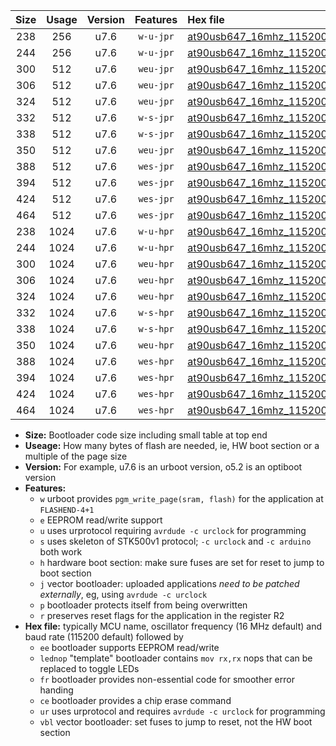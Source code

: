 |Size|Usage|Version|Features|Hex file|
|:-:|:-:|:-:|:-:|:--|
|238|256|u7.6|`w-u-jpr`|[at90usb647_16mhz_115200bps_ur_vbl.hex](https://raw.githubusercontent.com/stefanrueger/urboot/main/at90usb647_16mhz_115200bps_ur_vbl.hex)|
|244|256|u7.6|`w-u-jpr`|[at90usb647_16mhz_115200bps_lednop_ur_vbl.hex](https://raw.githubusercontent.com/stefanrueger/urboot/main/at90usb647_16mhz_115200bps_lednop_ur_vbl.hex)|
|300|512|u7.6|`weu-jpr`|[at90usb647_16mhz_115200bps_ee_ur_vbl.hex](https://raw.githubusercontent.com/stefanrueger/urboot/main/at90usb647_16mhz_115200bps_ee_ur_vbl.hex)|
|306|512|u7.6|`weu-jpr`|[at90usb647_16mhz_115200bps_ee_lednop_ur_vbl.hex](https://raw.githubusercontent.com/stefanrueger/urboot/main/at90usb647_16mhz_115200bps_ee_lednop_ur_vbl.hex)|
|324|512|u7.6|`weu-jpr`|[at90usb647_16mhz_115200bps_ee_lednop_fr_ur_vbl.hex](https://raw.githubusercontent.com/stefanrueger/urboot/main/at90usb647_16mhz_115200bps_ee_lednop_fr_ur_vbl.hex)|
|332|512|u7.6|`w-s-jpr`|[at90usb647_16mhz_115200bps_vbl.hex](https://raw.githubusercontent.com/stefanrueger/urboot/main/at90usb647_16mhz_115200bps_vbl.hex)|
|338|512|u7.6|`w-s-jpr`|[at90usb647_16mhz_115200bps_lednop_vbl.hex](https://raw.githubusercontent.com/stefanrueger/urboot/main/at90usb647_16mhz_115200bps_lednop_vbl.hex)|
|350|512|u7.6|`weu-jpr`|[at90usb647_16mhz_115200bps_ee_lednop_fr_ce_ur_vbl.hex](https://raw.githubusercontent.com/stefanrueger/urboot/main/at90usb647_16mhz_115200bps_ee_lednop_fr_ce_ur_vbl.hex)|
|388|512|u7.6|`wes-jpr`|[at90usb647_16mhz_115200bps_ee_vbl.hex](https://raw.githubusercontent.com/stefanrueger/urboot/main/at90usb647_16mhz_115200bps_ee_vbl.hex)|
|394|512|u7.6|`wes-jpr`|[at90usb647_16mhz_115200bps_ee_lednop_vbl.hex](https://raw.githubusercontent.com/stefanrueger/urboot/main/at90usb647_16mhz_115200bps_ee_lednop_vbl.hex)|
|424|512|u7.6|`wes-jpr`|[at90usb647_16mhz_115200bps_ee_lednop_fr_vbl.hex](https://raw.githubusercontent.com/stefanrueger/urboot/main/at90usb647_16mhz_115200bps_ee_lednop_fr_vbl.hex)|
|464|512|u7.6|`wes-jpr`|[at90usb647_16mhz_115200bps_ee_lednop_fr_ce_vbl.hex](https://raw.githubusercontent.com/stefanrueger/urboot/main/at90usb647_16mhz_115200bps_ee_lednop_fr_ce_vbl.hex)|
|238|1024|u7.6|`w-u-hpr`|[at90usb647_16mhz_115200bps_ur.hex](https://raw.githubusercontent.com/stefanrueger/urboot/main/at90usb647_16mhz_115200bps_ur.hex)|
|244|1024|u7.6|`w-u-hpr`|[at90usb647_16mhz_115200bps_lednop_ur.hex](https://raw.githubusercontent.com/stefanrueger/urboot/main/at90usb647_16mhz_115200bps_lednop_ur.hex)|
|300|1024|u7.6|`weu-hpr`|[at90usb647_16mhz_115200bps_ee_ur.hex](https://raw.githubusercontent.com/stefanrueger/urboot/main/at90usb647_16mhz_115200bps_ee_ur.hex)|
|306|1024|u7.6|`weu-hpr`|[at90usb647_16mhz_115200bps_ee_lednop_ur.hex](https://raw.githubusercontent.com/stefanrueger/urboot/main/at90usb647_16mhz_115200bps_ee_lednop_ur.hex)|
|324|1024|u7.6|`weu-hpr`|[at90usb647_16mhz_115200bps_ee_lednop_fr_ur.hex](https://raw.githubusercontent.com/stefanrueger/urboot/main/at90usb647_16mhz_115200bps_ee_lednop_fr_ur.hex)|
|332|1024|u7.6|`w-s-hpr`|[at90usb647_16mhz_115200bps.hex](https://raw.githubusercontent.com/stefanrueger/urboot/main/at90usb647_16mhz_115200bps.hex)|
|338|1024|u7.6|`w-s-hpr`|[at90usb647_16mhz_115200bps_lednop.hex](https://raw.githubusercontent.com/stefanrueger/urboot/main/at90usb647_16mhz_115200bps_lednop.hex)|
|350|1024|u7.6|`weu-hpr`|[at90usb647_16mhz_115200bps_ee_lednop_fr_ce_ur.hex](https://raw.githubusercontent.com/stefanrueger/urboot/main/at90usb647_16mhz_115200bps_ee_lednop_fr_ce_ur.hex)|
|388|1024|u7.6|`wes-hpr`|[at90usb647_16mhz_115200bps_ee.hex](https://raw.githubusercontent.com/stefanrueger/urboot/main/at90usb647_16mhz_115200bps_ee.hex)|
|394|1024|u7.6|`wes-hpr`|[at90usb647_16mhz_115200bps_ee_lednop.hex](https://raw.githubusercontent.com/stefanrueger/urboot/main/at90usb647_16mhz_115200bps_ee_lednop.hex)|
|424|1024|u7.6|`wes-hpr`|[at90usb647_16mhz_115200bps_ee_lednop_fr.hex](https://raw.githubusercontent.com/stefanrueger/urboot/main/at90usb647_16mhz_115200bps_ee_lednop_fr.hex)|
|464|1024|u7.6|`wes-hpr`|[at90usb647_16mhz_115200bps_ee_lednop_fr_ce.hex](https://raw.githubusercontent.com/stefanrueger/urboot/main/at90usb647_16mhz_115200bps_ee_lednop_fr_ce.hex)|

- **Size:** Bootloader code size including small table at top end
- **Useage:** How many bytes of flash are needed, ie, HW boot section or a multiple of the page size
- **Version:** For example, u7.6 is an urboot version, o5.2 is an optiboot version
- **Features:**
  + `w` urboot provides `pgm_write_page(sram, flash)` for the application at `FLASHEND-4+1`
  + `e` EEPROM read/write support
  + `u` uses urprotocol requiring `avrdude -c urclock` for programming
  + `s` uses skeleton of STK500v1 protocol; `-c urclock` and `-c arduino` both work
  + `h` hardware boot section: make sure fuses are set for reset to jump to boot section
  + `j` vector bootloader: uploaded applications *need to be patched externally*, eg, using `avrdude -c urclock`
  + `p` bootloader protects itself from being overwritten
  + `r` preserves reset flags for the application in the register R2
- **Hex file:** typically MCU name, oscillator frequency (16 MHz default) and baud rate (115200 default) followed by
  + `ee` bootloader supports EEPROM read/write
  + `lednop` "template" bootloader contains `mov rx,rx` nops that can be replaced to toggle LEDs
  + `fr` bootloader provides non-essential code for smoother error handing
  + `ce` bootloader provides a chip erase command
  + `ur` uses urprotocol and requires `avrdude -c urclock` for programming
  + `vbl` vector bootloader: set fuses to jump to reset, not the HW boot section

